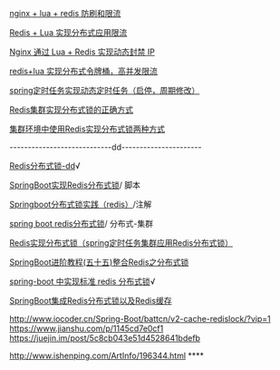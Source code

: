 
[nginx + lua + redis 防刷和限流](https://blog.csdn.net/fenglvming/article/details/51996406)

[Redis + Lua 实现分布式应用限流](https://blog.csdn.net/weixin_38003389/article/details/89049135)

[Nginx 通过 Lua + Redis 实现动态封禁 IP](https://blog.csdn.net/hj7jay/article/details/62037065)

[redis+lua 实现分布式令牌桶，高并发限流](https://blog.csdn.net/sunlihuo/article/details/79700225)

[spring定时任务实现动态定时任务（启停，周期修改）](https://blog.csdn.net/QiaoRui_/article/details/83110794)

[Redis集群实现分布式锁的正确方式](https://blog.csdn.net/weixin_38003389/article/details/89434629)

[集群环境中使用Redis实现分布式锁两种方式](https://blog.csdn.net/fenglibing/article/details/91862323)

----------------------------dd----------------------

[Redis分布式锁-dd](https://www.jianshu.com/p/af7f76cec5f0)√

[SpringBoot实现Redis分布式锁](https://www.jianshu.com/p/750ac97eb29e)/ 脚本

[Springboot分布式锁实践（redis）](https://www.cnblogs.com/carrychan/p/9431137.html)/注解

[spring boot redis分布式锁](https://my.oschina.net/dengfuwei/blog/1600681)/ 分布式-集群

[Redis实现分布式锁（spring定时任务集群应用Redis分布式锁）](https://blog.csdn.net/QiaoRui_/article/details/83141060)

[SpringBoot进阶教程(五十五)整合Redis之分布式锁](https://www.cnblogs.com/toutou/p/redis_lock.html)

[spring-boot 中实现标准 redis 分布式锁](https://blog.51cto.com/13975879/2177400)√

[SpringBoot集成Redis分布式锁以及Redis缓存](https://blog.csdn.net/qq_26525215/article/details/79182687)


http://www.iocoder.cn/Spring-Boot/battcn/v2-cache-redislock/?vip=1
https://www.jianshu.com/p/1145cd7e0cf1
https://juejin.im/post/5c8cb043e51d4528641bdefb

http://www.ishenping.com/ArtInfo/196344.html ****